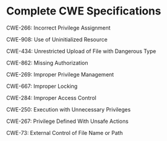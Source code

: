 

# Complete CWE Specifications

CWE-266: Incorrect Privilege Assignment

CWE-908: Use of Uninitialized Resource

CWE-434: Unrestricted Upload of File with Dangerous Type

CWE-862: Missing Authorization

CWE-269: Improper Privilege Management

CWE-667: Improper Locking

CWE-284: Improper Access Control

CWE-250: Execution with Unnecessary Privileges

CWE-267: Privilege Defined With Unsafe Actions

CWE-73: External Control of File Name or Path